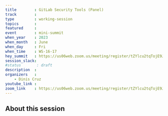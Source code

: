 ```yaml
---
title        : GitLab Security Tools (Panel)  
track        :
type         : working-session
topics       :
featured     :
event        : mini-summit
when_year    : 2023
when_month   : June
when_day     : Fri
when_time    : WS-16-17
hey_summit   : https://us06web.zoom.us/meeting/register/tZYlcu2tqTojE9JGLm0ciVO7E3jaMjfyIenW 
session_slack:
#status       : draft
description  :
organizers   :
    - Dinis Cruz
youtube_link :
zoom_link    : https://us06web.zoom.us/meeting/register/tZYlcu2tqTojE9JGLm0ciVO7E3jaMjfyIenW 
---
```


## About this session

